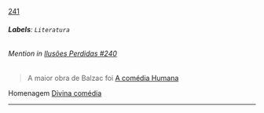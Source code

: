 [241](https://github.com/guilhermeprokisch/ideias/issues/241) 
###### **Labels**: `Literatura`






 ######  Mention in [Ilusões Perdidas #240](Ilusões-Perdidas-#240)  
 > A maior obra de Balzac foi [A comédia Humana](A-comédia-Humana)


Homenagem [Divina comédia](Divina-comédia)

-------------------------------------------------------------------------------


